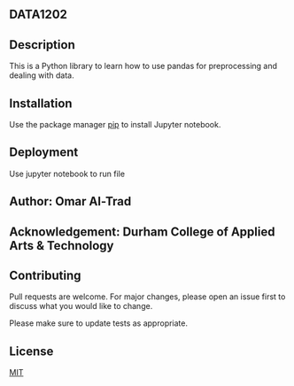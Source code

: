 ## DATA1202

## Description
This is a Python library to learn how to use pandas for preprocessing and dealing with data.

## Installation

Use the package manager [pip](https://jupyter.org/install) to install Jupyter notebook.

## Deployment
Use jupyter notebook to run file

## Author: Omar Al-Trad

## Acknowledgement: Durham College of Applied Arts & Technology

## Contributing
Pull requests are welcome. For major changes, please open an issue first to discuss what you would like to change.

Please make sure to update tests as appropriate.

## License
[MIT](https://choosealicense.com/licenses/mit/)
